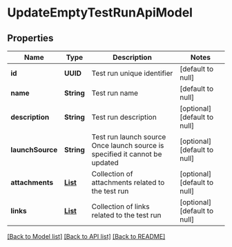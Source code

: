 # UpdateEmptyTestRunApiModel
## Properties

| Name | Type | Description | Notes |
|------------ | ------------- | ------------- | -------------|
| **id** | **UUID** | Test run unique identifier | [default to null] |
| **name** | **String** | Test run name | [default to null] |
| **description** | **String** | Test run description | [optional] [default to null] |
| **launchSource** | **String** | Test run launch source                Once launch source is specified it cannot be updated | [optional] [default to null] |
| **attachments** | [**List**](AssignAttachmentApiModel.md) | Collection of attachments related to the test run | [optional] [default to null] |
| **links** | [**List**](UpdateLinkApiModel.md) | Collection of links related to the test run | [optional] [default to null] |

[[Back to Model list]](../README.md#documentation-for-models) [[Back to API list]](../README.md#documentation-for-api-endpoints) [[Back to README]](../README.md)

